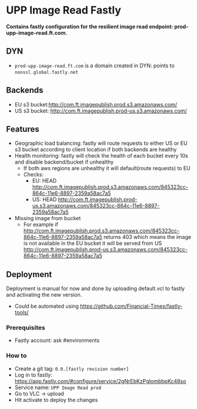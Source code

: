 # UPP Image Read Fastly
__Contains fastly configuration for the resilient image read endpoint: prod-upp-image-read.ft.com.__

## DYN
* `prod-upp-image-read.ft.com` is a domain created in DYN: points to `nonssl.global.fastly.net`

## Backends
* EU s3 bucket:http://com.ft.imagepublish.prod.s3.amazonaws.com/
* US s3 bucket: http://com.ft.imagepublish.prod-us.s3.amazonaws.com/

## Features
* Geographic load balancing: fastly will route requests to either US or EU s3 bucket according to client location if both backends are healthy
* Health monitoring: fastly will check the health of each bucket every 10s and disable backend/bucket if unhealthy
	* If both aws regions are unhealthy it will default(route requests) to EU
	* Checks:
		* EU: HEAD http://com.ft.imagepublish.prod.s3.amazonaws.com/845323cc-864c-11e6-8897-2359a58ac7a5
		* US: HEAD http://com.ft.imagepublish.prod-us.s3.amazonaws.com/845323cc-864c-11e6-8897-2359a58ac7a5
* Missing image from bucket
	* For example if http://com.ft.imagepublish.prod.s3.amazonaws.com/845323cc-864c-11e6-8897-2359a58ac7a5 returns 403 which means the image is not available in the EU bucket it will be served from US http://com.ft.imagepublish.prod-us.s3.amazonaws.com/845323cc-864c-11e6-8897-2359a58ac7a5

## Deployment
Deployment is manual for now and done by uploading default.vcl to fastly and activating the new version.  

* Could be automated using https://github.com/Financial-Times/fastly-tools/

### Prerequisites
* Fastly account: ask #environments

### How to
* Create a git tag: `0.0.[fastly revision number]`
* Log in to fastly: https://app.fastly.com/#configure/service/2gNrEbKzPgIombbpKc48so
* Service name: `UPP Image Read prod`
* Go to VLC -> upload
* Hit activate to deploy the changes

